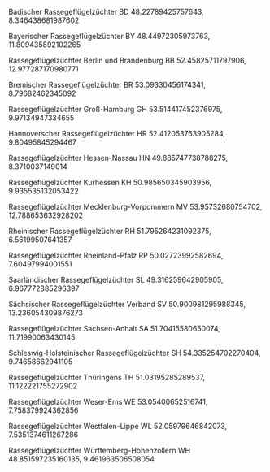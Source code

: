 Badischer Rassegeflügelzüchter
BD
48.22789425757643, 8.346438681987602

Bayerischer Rassegeflügelzüchter
BY
48.44972305973763, 11.809435892102265

Rassegeflügelzüchter Berlin und Brandenburg
BB
52.45825711797906, 12.977287170980771

Bremischer Rassegeflügelzüchter
BR
53.09330456174341, 8.79682462345092

Rassegeflügelzüchter Groß-Hamburg
GH
53.514417452376975, 9.97134947334655

Hannoverscher Rassegeflügelzüchter
HR
52.412053763905284, 9.80495845294467

Rassegeflügelzüchter Hessen-Nassau
HN
49.885747738788275, 8.3710037149014

Rassegeflügelzüchter  Kurhessen
KH
50.985650345903956, 9.935535132053422

Rassegeflügelzüchter Mecklenburg-Vorpommern
MV
53.95732680754702, 12.788653632928202

Rheinischer Rassegeflügelzüchter
RH
51.795264231092375, 6.56199507641357

Rassegeflügelzüchter Rheinland-Pfalz
RP
50.02723992582694, 7.60497994001551

Saarländischer Rassegeflügelzüchter
SL
49.316259642905905, 6.967772885296397

Sächsischer Rassegeflügelzüchter Verband
SV
50.900981295988345, 13.236054309876273

Rassegeflügelzüchter Sachsen-Anhalt
SA
51.70415580650074, 11.71990063430145

Schleswig-Holsteinischer Rassegeflügelzüchter
SH
54.335254702270404, 9.74658662941105

Rassegeflügelzüchter Thüringens
TH
51.03195285289537, 11.122221755272902

Rassegeflügelzüchter Weser-Ems
WE
53.05400652516741, 7.758379924362856

Rassegeflügelzüchter Westfalen-Lippe
WL
52.05979646842073, 7.5351374611267286

Rassegeflügelzüchter Württemberg-Hohenzollern
WH
48.851597235160135, 9.461963506508054
